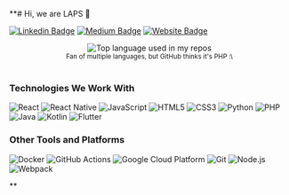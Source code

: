 **# Hi, we are LAPS 👋

[![Linkedin Badge](https://img.shields.io/badge/-LAPS-blue?style=flat&logo=Linkedin&logoColor=white&link=https://www.linkedin.com/company/laborat%C3%B3rio-de-aquisi%C3%A7%C3%A3o-e-processamento-de-sinais/)](https://www.linkedin.com/company/laborat%C3%B3rio-de-aquisi%C3%A7%C3%A3o-e-processamento-de-sinais/)
[![Medium Badge](https://img.shields.io/badge/-@LAPS-000000?style=flat&labelColor=000000&logo=Medium&link=https://medium.com/@LAPS)](https://medium.com/@LAPS)
[![Website Badge](https://img.shields.io/badge/-lapsdev-47CCCC?style=flat&logo=Google-Chrome&logoColor=white&link=https://lablaps.vercel.app/)](https://lablaps.vercel.app/)

<div align="center">
  <img width="" src="https://github-readme-stats.vercel.app/api/top-langs/?username=lablaps&layout=compact&hide_title=1&card_width=300" alt="Top language used in my repos" />
  <br />
  <small>Fan of multiple languages, but GitHub thinks it's PHP :\ </small>
  <br />
  <br />
</div>

<h3>Technologies We Work With</h3>
<p>
  <img alt="React" src="https://img.shields.io/badge/-React-45b8d8?style=flat-square&logo=react&logoColor=white" />
  <img alt="React Native" src="https://img.shields.io/badge/-React%20Native-45b8d8?style=flat-square&logo=react&logoColor=white" />
  <img alt="JavaScript" src="https://img.shields.io/badge/-JavaScript-F7DF1E?style=flat-square&logo=javascript&logoColor=black" />
  <img alt="HTML5" src="https://img.shields.io/badge/-HTML5-E34F26?style=flat-square&logo=html5&logoColor=white" />
  <img alt="CSS3" src="https://img.shields.io/badge/-CSS3-1572B6?style=flat-square&logo=css3&logoColor=white" />
  <img alt="Python" src="https://img.shields.io/badge/-Python-3776AB?style=flat-square&logo=python&logoColor=white" />
  <img alt="PHP" src="https://img.shields.io/badge/-PHP-777BB4?style=flat-square&logo=php&logoColor=white" />
  <img alt="Java" src="https://img.shields.io/badge/-Java-007396?style=flat-square&logo=java&logoColor=white" />
  <img alt="Kotlin" src="https://img.shields.io/badge/-Kotlin-0095D5?style=flat-square&logo=kotlin&logoColor=white" />
  <img alt="Flutter" src="https://img.shields.io/badge/-Flutter-02569B?style=flat-square&logo=flutter&logoColor=white" />
</p>

<h3>Other Tools and Platforms</h3>
<p>
  <img alt="Docker" src="https://img.shields.io/badge/-Docker-46a2f1?style=flat-square&logo=docker&logoColor=white" />
  <img alt="GitHub Actions" src="https://img.shields.io/badge/-GitHub_Actions-2088FF?style=flat-square&logo=github-actions&logoColor=white" />
  <img alt="Google Cloud Platform" src="https://img.shields.io/badge/-Google_Cloud_Platform-1a73e8?style=flat-square&logo=google-cloud&logoColor=white" />
  <img alt="Git" src="https://img.shields.io/badge/-Git-F05032?style=flat-square&logo=git&logoColor=white" />
  <img alt="Node.js" src="https://img.shields.io/badge/-Node.js-43853d?style=flat-square&logo=node.js&logoColor=white" />
  <img alt="Webpack" src="https://img.shields.io/badge/-Webpack-8DD6F9?style=flat-square&logo=webpack&logoColor=white" />
</p>
**
